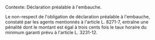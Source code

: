 Contexte: Déclaration préalable à l'embauche.

Le non-respect de l'obligation de déclaration préalable à l'embauche, constaté par les agents mentionnés à l'article L. 8271-7, entraîne une pénalité dont le montant est égal à trois cents fois le taux horaire du minimum garanti prévu à l'article L. 3231-12.